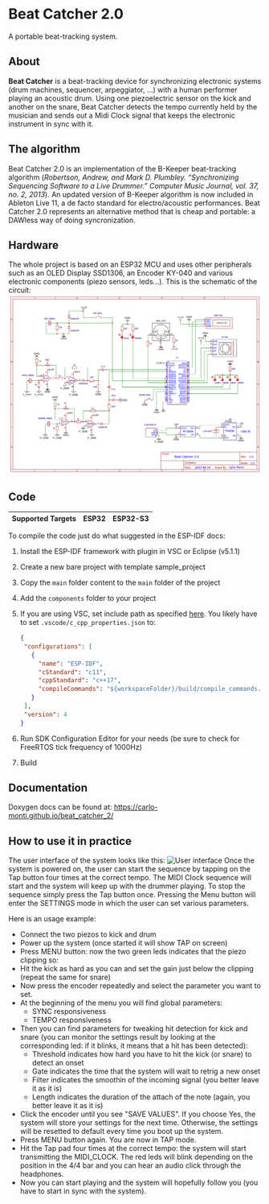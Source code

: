 # Beat Catcher 2.0
A portable beat-tracking system.

## About
**Beat Catcher** is a beat-tracking device for synchronizing electronic systems (drum machines, sequencer, arpeggiator, ...) with a human performer playing an acoustic drum. Using one piezoelectric sensor on the kick and another on the snare, Beat Catcher detects the tempo currently held by the musician and sends out a Midi Clock signal that keeps the electronic instrument in sync with it. 

## The algorithm
Beat Catcher 2.0 is an implementation of the B-Keeper beat-tracking algorithm (*Robertson, Andrew, and Mark D. Plumbley. “Synchronizing Sequencing Software to a Live Drummer.” Computer
Music Journal, vol. 37, no. 2, 2013*). An updated version of B-Keeper algorithm is now included in Ableton Live 11, a de facto standard for electro/acoustic performances. Beat Catcher 2.0 represents an alternative method that is cheap and portable: a DAWless way of doing syncronization.

## Hardware
The whole project is based on an ESP32 MCU and uses other peripherals such as an OLED Display SSD1306, an Encoder KY-040 and various electronic components (piezo sensors, leds...). This is the schematic of the circuit:
![Circuit image](img/circuito.png?raw=true "Circuit")

## Code

| Supported Targets | ESP32 | ESP32-S3 |
| ----------------- | ----- | -------- |

To compile the code just do what suggested in the ESP-IDF docs:

1. Install the ESP-IDF framework with plugin in VSC or Eclipse (v5.1.1)
2. Create a new bare project with template sample_project
3. Copy the `main` folder content to the `main` folder of the project
4. Add the `components` folder to your project
5. If you are using VSC, set include path as specified [here](https://github.com/espressif/vscode-esp-idf-extension/blob/master/docs/C_CPP_CONFIGURATION.md). You likely have to set `.vscode/c_cpp_properties.json` to:
   
   ```json
   {
    "configurations": [
      {
        "name": "ESP-IDF",
        "cStandard": "c11",
        "cppStandard": "c++17",
        "compileCommands": "${workspaceFolder}/build/compile_commands.json"
      }
    ],
    "version": 4
   }
     ```
7. Run SDK Configuration Editor for your needs (be sure to check for FreeRTOS tick frequency of 1000Hz)
8. Build

## Documentation

Doxygen docs can be found at: https://carlo-monti.github.io/beat_catcher_2/

## How to use it in practice

The user interface of the system looks like this:
![User interface](img/user_interface.png?raw=true "User interface")
Once the system is powered on, the user can start the sequence by tapping on the Tap button four times at the correct tempo. The MIDI Clock sequence will start and the system will keep up with the drummer playing. To stop the sequence simply press the Tap button once. Pressing the Menu button will enter the SETTINGS mode in which the user can set various parameters.

Here is an usage example:
- Connect the two piezos to kick and drum
- Power up the system (once started it will show TAP on screen)
- Press MENU button: now the two green leds indicates that the piezo clipping so:
- Hit the kick as hard as you can and set the gain just below the clipping (repeat the same for snare)
- Now press the encoder repeatedly and select the parameter you want to set.
- At the beginning of the menu you will find global parameters:
  - SYNC responsiveness
  - TEMPO responsiveness
- Then you can find parameters for tweaking hit detection for kick and snare (you can monitor the settings result by looking at the corresponding led: if it blinks, it means that a hit has been detected):
  - Threshold indicates how hard you have to hit the kick (or snare) to detect an onset
  - Gate indicates the time that the system will wait to retrig a new onset
  - Filter indicates the smoothin of the incoming signal (you better leave it as it is)
  - Length indicates the duration of the attach of the note (again, you better leave it as it is)
- Click the encoder until you see "SAVE VALUES". If you choose Yes, the system will store your settings for the next time. Otherwise, the settings will be resetted to default every time you boot up the system.
- Press MENU button again. You are now in TAP mode.
- Hit the Tap pad four times at the correct tempo: the system will start transmitting the MIDI_CLOCK. The red leds will blink depending on the position in the 4/4 bar and you can hear an audio click through the headphones.
- Now you can start playing and the system will hopefully follow you (you have to start in sync with the system).
